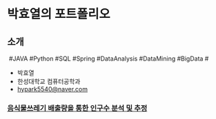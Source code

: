 # 박효열의 포트폴리오


## 소개
  #JAVA #Python #SQL  #Spring #DataAnalysis #DataMining #BigData  #
* 박효열
* 한성대학교 컴퓨터공학과
* hypark5540@naver.com

### [음식물쓰레기 배출량을 통한 인구수 분석 및 추정](https://github.com/Korbyer/JavaCrawler)


